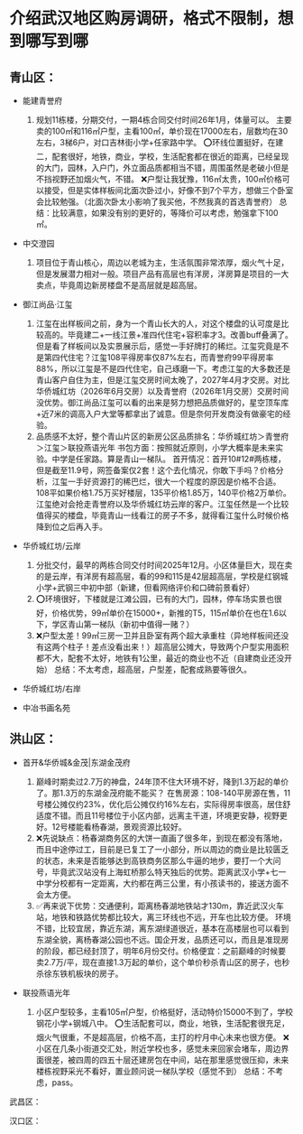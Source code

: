 
# 介绍武汉地区购房调研，格式不限制，想到哪写到哪

## 青山区：
* 能建青誉府
  1. 规划11栋楼，分期交付，一期4栋合同交付时间26年1月，体量可以。 主要卖的100㎡和116㎡户型，主看100㎡，单价现在17000左右，层数均在30左右，3梯6户，对口吉林街小学+任家路中学。 ⭕环线位置挺好，在建二，配套很好，地铁，商业，学校，生活配套都在很近的距离，已经呈现的大门，园林，入户门，外立面品质都相当不错，周围虽然是老破小但是不挡视野还加烟火气，不错。 ❌户型让我犹豫，116㎡太贵，100㎡价格可以接受，但是实体样板间北面次卧过小，好像不到7个平方，想做三个卧室会比较勉强。（北面次卧太小影响了我买他，不然我真的首选青誉府） 总结：比较满意，如果没有别的更好的，等降价可以考虑，勉强拿下100㎡。

* 中交澄园
  1. 项目位于青山核心，周边以老城为主，生活氛围非常浓厚，烟火气十足，但是发展潜力相对一般。项目产品有高层也有洋房，洋房算是项目的一大卖点，毕竟周边新房楼盘不是高层就是超高层。

* 御江尚品·江玺
  1. 江玺在出样板间之前，身为一个青山长大的人，对这个楼盘的认可度是比较高的。毕竟建二+一线江景+准四代住宅+容积率才3。改善buff叠满了。但是看了样板间以及实景展示后，感觉一手好牌打的稀烂。江玺究竟是不是第四代住宅？江玺108平得房率仅87%左右，而青誉府99平得房率88%，所以江玺是不是四代住宅，自己琢磨一下。考虑江玺的大多数还是青山客户自住为主，但是江玺交房时间太晚了，2027年4月才交房。对比华侨城红坊（2026年6月交房）以及青誉府（2026年1月交房）交房时间没优势。御江尚品江玺可以看的出来是努力想把品质做好的，星空顶车库+近7米的调高入户大堂等都拿出了诚意。但是奈何开发商没有做豪宅的经验。
  2. 品质感不太好，整个青山片区的新房公区品质排名：华侨城红坊＞青誉府＞江玺＞联投燕语光年 书包方面：按照就近原则，小学大概率是未来实验。中学是任家路。算是青山一梯队。 首开情况：首开10#12#两栋楼，但是截至11.9号，网签备案仅2套！这个去化情况，你敢下手吗？价格分析，江玺一手好资源打的稀巴烂，很大一个程度的原因是价格不合适。108平如果价格1.75万买好楼层，135平价格1.85万，140平价格2万单价。江玺绝对会抢走青誉府以及华侨城红坊云岸的客户。江玺任然是一个比较值得买的楼盘，毕竟青山一线看江的房子不多，就得看江玺什么时候价格降到位之后再入手。

* 华侨城红坊/云岸
  1. 分批交付，最早的两栋合同交付时间2025年12月。小区体量巨大，现在卖的是云岸，有洋房有超高层，看的99和115是42层超高层，学校是红钢城小学+武钢三中初中部（新建，但看网络评价和口碑前景看好） 
  2. ⭕环境很好，下楼就是江滩公园，已有的大门，园林，停车场实景也很好，价格优势，99㎡单价在15000+，新推的T5，115㎡单价在也在1.6以下，学区青山第一梯队（新初中值得一赌？） 
  3. ❌户型太差！99㎡三房一卫并且卧室有两个超大承重柱（异地样板间还没有这两个柱子！差点没看出来！）超高层公摊大，导致两个户型实用面积都不大，配套不太好，地铁有1公里，最近的商业也不近（自建商业还没开始） 总结：不太考虑，超高层，户型差，配套成熟要等很久。


* 华侨城红坊/右岸 

* 中冶书画名苑

## 洪山区：
* 首开&华侨城&金茂|东湖金茂府
  1. 巅峰时期卖过2.7万的神盘，24年顶不住大环境不好，降到1.3万起的单价了。那1.3万的东湖金茂府能不能买？  在售房源：108-140平房源在售，11号楼公摊仅约23%，优化后公摊仅约16%左右，实际得房率很高，居住舒适度不错。而且11号楼位于小区内部，远离主干道，环境更安静，视野更好。12号楼能看杨春湖，景观资源比较好。  
  2. ❌先说缺点：杨春湖商务区的大饼一直画了很多年，到现在都没有落地，而且中途停过工，目前是已复工了一小部分，所以周边的商业是比较匮乏的状态，未来是否能够达到高铁商务区那么牛逼的地步，要打一个大问号，毕竟武汉站没有上海虹桥那么特天独后的优势。距离武汉小学+七一中学分校都有一定距离，大约都在两三公里，有小孩读书的，接送方面不会太方便。  
  3. ✅再来说下优势：交通便利，距离杨春湖地铁站才130m，靠近武汉火车站，地铁和铁路优势都比较大，离三环线也不远，开车也比较方便。 环境不错，比较宜居，靠近东湖，离东湖绿道很近，基本在高楼层也可以看到东湖全貌，离杨春湖公园也不远。国企开发，品质还可以，而且是准现房的阶段，都已经封顶了，明年6月份交付。价格便宜：之前巅峰的时候要卖2.7万/平，现在直接1.3万起的单价，这个单价秒杀青山区的房子，也秒杀徐东铁机板块的房子。

* 联投燕语光年
  1. 小区户型较多，主看105㎡户型，价格挺好，活动特价15000不到了，学校钢花小学+钢城八中。 ⭕生活配套可以，商业，地铁，生活配套很充足，烟火气很重，不是超高层，价格不高，主打的柠月中心未来也很方便。 ❌小区在几条小街道交汇处，附近学校也多，感觉未来回家会堵车，周边界面很差，被四周的四五十层还建房包在中间，站在那里感觉很压抑，未来楼栋视野采光不看好，置业顾问说一梯队学校（感觉不到） 总结：不考虑，pass。


武昌区：

汉口区：

